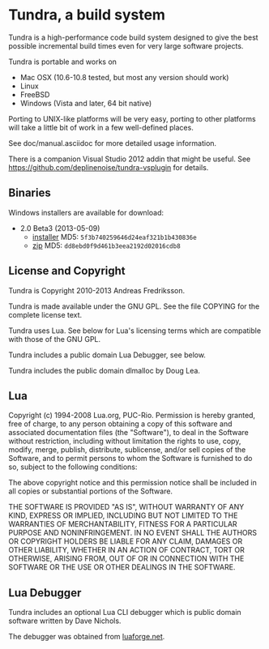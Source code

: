 
Tundra, a build system
=============================================================================

Tundra is a high-performance code build system designed to give the best
possible incremental build times even for very large software projects.

Tundra is portable and works on

  - Mac OSX (10.6-10.8 tested, but most any version should work)
  - Linux
  - FreeBSD
  - Windows (Vista and later, 64 bit native)

Porting to UNIX-like platforms will be very easy, porting to other platforms
will take a little bit of work in a few well-defined places.

See doc/manual.asciidoc for more detailed usage information.

There is a companion Visual Studio 2012 addin that might be useful. See
https://github.com/deplinenoise/tundra-vsplugin for details.

Binaries
-----------------------------------------------------------------------------

Windows installers are available for download:

- 2.0 Beta3 (2013-05-09)
  - [installer](http://tundra2-builds.s3.amazonaws.com/Tundra-Setup-Beta3.exe) MD5: `5f3b740259646d24eaf321b1b430836e`
  - [zip](http://tundra2-builds.s3.amazonaws.com/Tundra-Binaries-Beta3.zip) MD5: `dd8ebd0f9d461b3eea2192d02016cdb8`


License and Copyright
-----------------------------------------------------------------------------

Tundra is Copyright 2010-2013 Andreas Fredriksson.

Tundra is made available under the GNU GPL. See the file COPYING for the
complete license text.

Tundra uses Lua. See below for Lua's licensing terms which are compatible with
those of the GNU GPL.

Tundra includes a public domain Lua Debugger, see below.

Tundra includes the public domain dlmalloc by Doug Lea.

Lua
-----------------------------------------------------------------------------

Copyright (c) 1994-2008 Lua.org, PUC-Rio.
Permission is hereby granted, free of charge, to any person obtaining a copy of
this software and associated documentation files (the "Software"), to deal in
the Software without restriction, including without limitation the rights to
use, copy, modify, merge, publish, distribute, sublicense, and/or sell copies
of the Software, and to permit persons to whom the Software is furnished to do
so, subject to the following conditions:

The above copyright notice and this permission notice shall be included in all
copies or substantial portions of the Software.

THE SOFTWARE IS PROVIDED "AS IS", WITHOUT WARRANTY OF ANY KIND, EXPRESS OR
IMPLIED, INCLUDING BUT NOT LIMITED TO THE WARRANTIES OF MERCHANTABILITY,
FITNESS FOR A PARTICULAR PURPOSE AND NONINFRINGEMENT. IN NO EVENT SHALL THE
AUTHORS OR COPYRIGHT HOLDERS BE LIABLE FOR ANY CLAIM, DAMAGES OR OTHER
LIABILITY, WHETHER IN AN ACTION OF CONTRACT, TORT OR OTHERWISE, ARISING FROM,
OUT OF OR IN CONNECTION WITH THE SOFTWARE OR THE USE OR OTHER DEALINGS IN THE
SOFTWARE.

Lua Debugger
-----------------------------------------------------------------------------

Tundra includes an optional Lua CLI debugger which is public domain software
written by Dave Nichols.

The debugger was obtained from [luaforge.net](http://luaforge.net/projects/clidebugger/).
